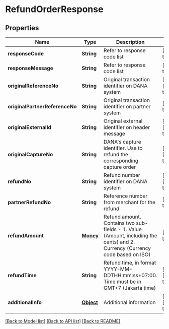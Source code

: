 # RefundOrderResponse
## Properties

| Name | Type | Description | Notes |
|------------ | ------------- | ------------- | -------------|
| **responseCode** | **String** | Refer to response code list | [default to null] |
| **responseMessage** | **String** | Refer to response code list | [default to null] |
| **originalReferenceNo** | **String** | Original transaction identifier on DANA system | [optional] [default to null] |
| **originalPartnerReferenceNo** | **String** | Original transaction identifier on partner system | [default to null] |
| **originalExternalId** | **String** | Original external identifier on header message | [optional] [default to null] |
| **originalCaptureNo** | **String** | DANA&#39;s capture identifier. Use to refund the corresponding capture order | [optional] [default to null] |
| **refundNo** | **String** | Refund number identifier on DANA system | [optional] [default to null] |
| **partnerRefundNo** | **String** | Reference number from merchant for the refund | [default to null] |
| **refundAmount** | [**Money**](Money.md) | Refund amount. Contains two sub-fields - 1. Value (Amount, including the cents) and 2. Currency (Currency code based on ISO) | [default to null] |
| **refundTime** | **String** | Refund time, in format YYYY-MM-DDTHH:mm:ss+07:00. Time must be in GMT+7 (Jakarta time) | [optional] [default to null] |
| **additionalInfo** | [**Object**](.md) | Additional information | [optional] [default to null] |

[[Back to Model list]](../README.md#documentation-for-models) [[Back to API list]](../README.md#documentation-for-api-endpoints) [[Back to README]](../README.md)

